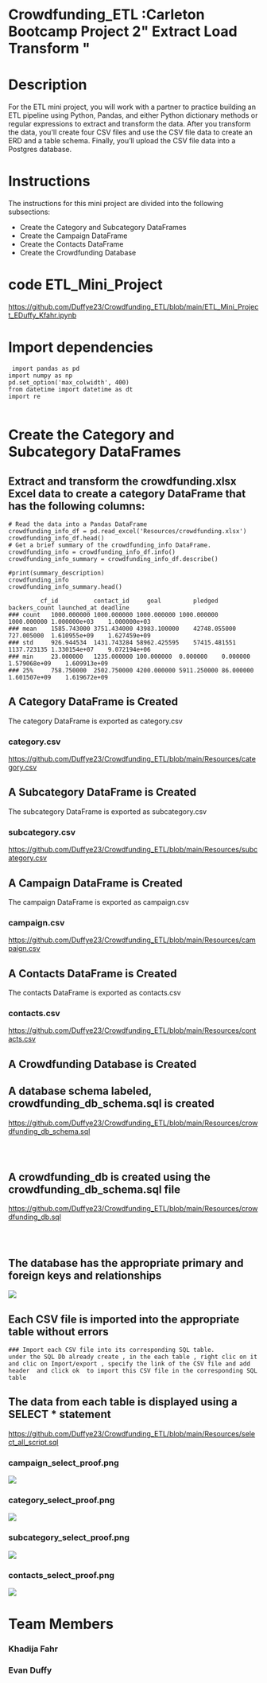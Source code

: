 # Crowdfunding_ETL :Carleton Bootcamp Project 2" Extract Load Transform "

# Description
For the ETL mini project, you will work with a partner to practice building an ETL pipeline using Python, Pandas, and either Python dictionary methods or regular expressions to extract and transform the data. After you transform the data, you'll create four CSV files and use the CSV file data to create an ERD and a table schema. Finally, you’ll upload the CSV file data into a Postgres database.
# Instructions
The instructions for this mini project are divided into the following subsections:
* Create the Category and Subcategory DataFrames
* Create the Campaign DataFrame
* Create the Contacts DataFrame
* Create the Crowdfunding Database

# code ETL_Mini_Project
https://github.com/Duffye23/Crowdfunding_ETL/blob/main/ETL_Mini_Project_EDuffy_Kfahr.ipynb

  # Import dependencies
```
 import pandas as pd
import numpy as np
pd.set_option('max_colwidth', 400)
from datetime import datetime as dt
import re
 
```


#  Create the Category and Subcategory DataFrames
## Extract and transform the crowdfunding.xlsx Excel data to create a category DataFrame that has the following columns:
```
# Read the data into a Pandas DataFrame
crowdfunding_info_df = pd.read_excel('Resources/crowdfunding.xlsx')
crowdfunding_info_df.head()
# Get a brief summary of the crowdfunding_info DataFrame.
crowdfunding_info = crowdfunding_info_df.info()
crowdfunding_info_summary = crowdfunding_info_df.describe()

#print(summary_description)
crowdfunding_info
crowdfunding_info_summary.head()
```

			 cf_id	        contact_id	   goal	        pledged	      backers_count	launched_at	deadline
   	### count	1000.000000	1000.000000	1000.000000	1000.000000	1000.000000	1.000000e+03	1.000000e+03
	### mean	1585.743000	3751.434000	43983.100000	42748.055000	727.005000	1.610955e+09	1.627459e+09
	### std		926.944534	1431.743284	58962.425595	57415.481551	1137.723135	1.330154e+07	9.072194e+06
	### min		23.000000	1235.000000	100.000000	0.000000	0.000000	1.579068e+09	1.609913e+09
	### 25%		758.750000	2502.750000	4200.000000	5911.250000	86.000000	1.601507e+09	1.619672e+09

##  A Category DataFrame is Created
The category DataFrame is exported as category.csv 
### category.csv
https://github.com/Duffye23/Crowdfunding_ETL/blob/main/Resources/category.csv

##  A Subcategory DataFrame is Created 
The subcategory DataFrame is exported as subcategory.csv 
### subcategory.csv 
https://github.com/Duffye23/Crowdfunding_ETL/blob/main/Resources/subcategory.csv 

## A Campaign DataFrame is Created 
 The campaign DataFrame is exported as campaign.csv 
 ### campaign.csv
https://github.com/Duffye23/Crowdfunding_ETL/blob/main/Resources/campaign.csv 

## A Contacts DataFrame is Created 
The contacts DataFrame is exported as contacts.csv 
### contacts.csv 
https://github.com/Duffye23/Crowdfunding_ETL/blob/main/Resources/contacts.csv 

## A Crowdfunding Database is Created 

## A database schema labeled, crowdfunding_db_schema.sql is created 
https://github.com/Duffye23/Crowdfunding_ETL/blob/main/Resources/crowdfunding_db_schema.sql
```
 
 
```

## A crowdfunding_db is created using the crowdfunding_db_schema.sql file 
https://github.com/Duffye23/Crowdfunding_ETL/blob/main/Resources/crowdfunding_db.sql
```
 
 
```

## The database has the appropriate primary and foreign keys and relationships 
<img src="https://github.com/Duffye23/Crowdfunding_ETL/blob/main/Resources/crowdfunding_ERD.png" />

## Each CSV file is imported into the appropriate table without errors 
```
### Import each CSV file into its corresponding SQL table.
under the SQL Db already create , in the each table , right clic on it and clic on Import/export , specify the link of the CSV file and add header  and click ok  to import this CSV file in the corresponding SQL table  
```
## The data from each table is displayed using a SELECT * statement 
https://github.com/Duffye23/Crowdfunding_ETL/blob/main/Resources/select_all_script.sql

### campaign_select_proof.png
 <img src="https://github.com/Duffye23/Crowdfunding_ETL/blob/main/Resources/campaign_select_proof.png" />
  
### category_select_proof.png

<img src="https://github.com/Duffye23/Crowdfunding_ETL/blob/main/Resources/category_select-proof.png" />

### subcategory_select_proof.png
 <img src="https://github.com/Duffye23/Crowdfunding_ETL/blob/main/Resources/subcategory_select_proof.png" />

### contacts_select_proof.png
<img src="https://github.com/Duffye23/Crowdfunding_ETL/blob/main/Resources/contacts_select_proof.png" />



# Team Members 
   ### Khadija Fahr 
   ### Evan Duffy



